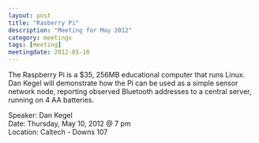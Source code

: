 ```yaml
---
layout: post
title: "Rasberry Pi"
description: "Meeting for May 2012"
category: meetings
tags: [meeting]
meetingdate: 2012-05-10
---
```



The Raspberry Pi is a $35, 256MB educational computer that runs Linux.
Dan Kegel will demonstrate how the Pi can be used as a
simple sensor network node, reporting observed Bluetooth
addresses to a central server, running on 4 AA batteries.

Speaker: Dan Kegel <br/>
Date: Thursday, May 10, 2012 @ 7 pm <br/>
Location: Caltech - Downs 107
